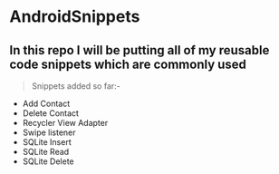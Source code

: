 # AndroidSnippets

## In this repo I will be putting all of my reusable code snippets which are commonly used

> Snippets added so far:-

* Add Contact
* Delete Contact
* Recycler View Adapter
* Swipe listener
* SQLite Insert
* SQLite Read
* SQLite Delete
